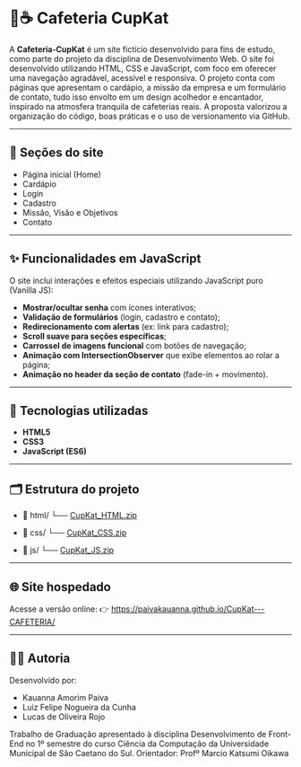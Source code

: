 # 🐾☕ Cafeteria CupKat

A **Cafeteria-CupKat** é um site fictício desenvolvido para fins de estudo, como parte do projeto da disciplina de Desenvolvimento Web. 
O site foi desenvolvido utilizando HTML, CSS e JavaScript, com foco em oferecer uma navegação agradável, acessível e responsiva. O projeto conta com páginas que apresentam o cardápio, 
a missão da empresa e um formulário de contato, tudo isso envolto em um design acolhedor e encantador, inspirado na atmosfera tranquila de cafeterias reais. 
A proposta valorizou a organização do código, boas práticas e o uso de versionamento via GitHub.

---

## 📑 Seções do site

- Página inicial (Home)
- Cardápio
- Login
- Cadastro
- Missão, Visão e Objetivos
- Contato

---

## ✨ Funcionalidades em JavaScript

O site inclui interações e efeitos especiais utilizando JavaScript puro (Vanilla JS):

- **Mostrar/ocultar senha** com ícones interativos;
- **Validação de formulários** (login, cadastro e contato);
- **Redirecionamento com alertas** (ex: link para cadastro);
- **Scroll suave para seções específicas**;
- **Carrossel de imagens funcional** com botões de navegação;
- **Animação com IntersectionObserver** que exibe elementos ao rolar a página;
- **Animação no header da seção de contato** (fade-in + movimento).

---

## 🧰 Tecnologias utilizadas

- **HTML5**
- **CSS3**
- **JavaScript (ES6)**

---

## 🗂️ Estrutura do projeto
- 📁 html/
   └── [CupKat_HTML.zip](https://github.com/user-attachments/files/20508131/CupKat_HTML.zip)
  
- 📁 css/
   └── [CupKat_CSS.zip](https://github.com/user-attachments/files/20508126/CupKat_CSS.zip)

- 📁 js/
   └── [CupKat_JS.zip](https://github.com/user-attachments/files/20508129/CupKat_JS.zip)

---

## 🌐 Site hospedado
Acesse a versão online:
👉 https://paivakauanna.github.io/CupKat---CAFETERIA/

---

## 👩‍💻 Autoria
Desenvolvido por:
- Kauanna Amorim Paiva
- Luiz Felipe Nogueira da Cunha
- Lucas de Oliveira Rojo

Trabalho de Graduação apresentado à disciplina Desenvolvimento de Front-End no 1º semestre do curso Ciência da Computação da Universidade Municipal de São Caetano do Sul. 
Orientador: Profº Marcio Katsumi Oikawa

